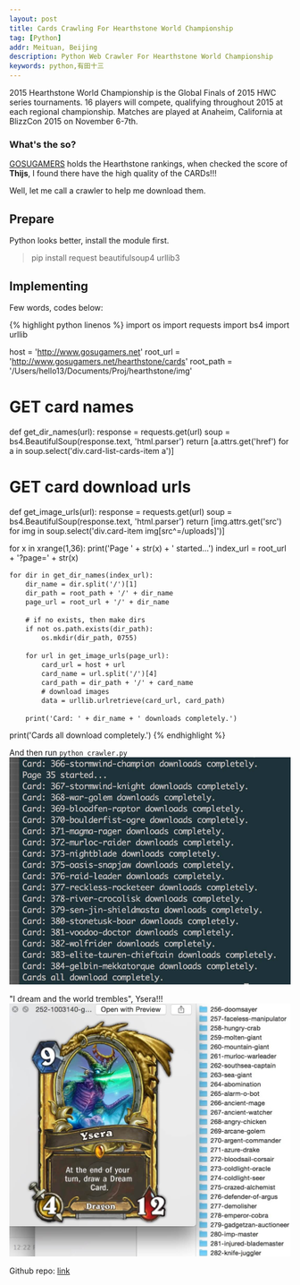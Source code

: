 ```yaml
---
layout: post
title: Cards Crawling For Hearthstone World Championship
tag: [Python]
addr: Meituan, Beijing
description: Python Web Crawler For Hearthstone World Championship
keywords: python,有田十三
---
```


2015 Hearthstone World Championship is the Global Finals of 2015 HWC series tournaments. 16 players will compete, qualifying throughout 2015 at each regional championship. Matches are played at Anaheim, California at BlizzCon 2015 on November 6-7th.

<!--more-->

### What's the so?

[GOSUGAMERS](http://www.gosugamers.net/hearthstone/rankings) holds the Hearthstone rankings, when checked the score of __Thijs__, I found there have the high quality of the CARDs!!!

Well, let me call a crawler to help me download them.

## Prepare

Python looks better, install the module first.

> pip install request beautifulsoup4 urllib3

## Implementing

Few words, codes below:

{% highlight python linenos %}
import os
import requests
import bs4
import urllib

host = 'http://www.gosugamers.net'
root_url = 'http://www.gosugamers.net/hearthstone/cards'
root_path = '/Users/hello13/Documents/Proj/hearthstone/img'

# GET card names
def get_dir_names(url):
    response = requests.get(url)
    soup = bs4.BeautifulSoup(response.text, 'html.parser')
    return [a.attrs.get('href') for a in soup.select('div.card-list-cards-item a')]

# GET card download urls
def get_image_urls(url):
    response = requests.get(url)
    soup = bs4.BeautifulSoup(response.text, 'html.parser')
    return [img.attrs.get('src') for img in soup.select('div.card-item img[src^=/uploads]')]

for x in xrange(1,36):
    print('Page ' + str(x) + ' started...')
    index_url = root_url + '?page=' + str(x)

    for dir in get_dir_names(index_url):
        dir_name = dir.split('/')[1]
        dir_path = root_path + '/' + dir_name
        page_url = root_url + '/' + dir_name

        # if no exists, then make dirs
        if not os.path.exists(dir_path):
            os.mkdir(dir_path, 0755)

        for url in get_image_urls(page_url):
            card_url = host + url
            card_name = url.split('/')[4]
            card_path = dir_path + '/' + card_name
            # download images
            data = urllib.urlretrieve(card_url, card_path)

        print('Card: ' + dir_name + ' downloads completely.')

print('Cards all download completely.')
{% endhighlight %}

And then run `python crawler.py`
![img](/static/img/post/crawler-2.png)

"I dream and the world trembles", Ysera!!!
![img](/static/img/post/crawler-1.png)

Github repo: [link](https://github.com/yooungt13/yooungt13.github.com/blob/master/bin/crawler.py)

